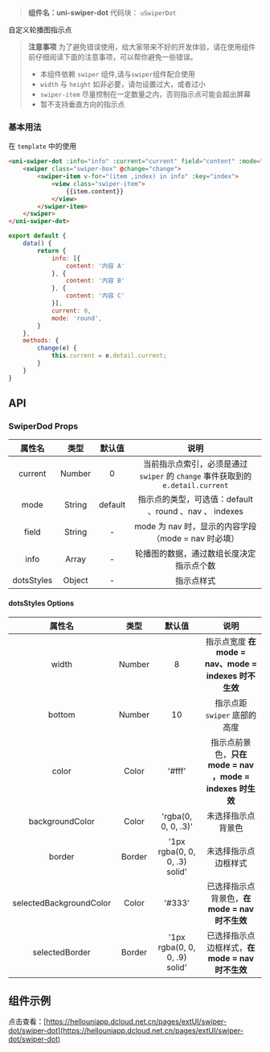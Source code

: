 
> **组件名：uni-swiper-dot**
> 代码块： `uSwiperDot`


自定义轮播图指示点

> **注意事项**
> 为了避免错误使用，给大家带来不好的开发体验，请在使用组件前仔细阅读下面的注意事项，可以帮你避免一些错误。
> - 本组件依赖 `swiper` 组件,请与`swiper`组件配合使用
> - `width` 与 `height` 如非必要，请勿设置过大，或者过小
> - `swiper-item` 尽量控制在一定数量之内，否则指示点可能会超出屏幕
> - 暂不支持垂直方向的指示点

### 基本用法

在 ``template`` 中的使用

```html
<uni-swiper-dot :info="info" :current="current" field="content" :mode="mode">
	<swiper class="swiper-box" @change="change">
		<swiper-item v-for="(item ,index) in info" :key="index">
			<view class="swiper-item">
				{{item.content}}
			</view>
		</swiper-item>
	</swiper>
</uni-swiper-dot>
```

```javascript
export default {
	data() {
		return {
			info: [{
				content: '内容 A'
			}, {
				content: '内容 B'
			}, {
				content: '内容 C'
			}],
			current: 0,
			mode: 'round',
		}
	},
	methods: {
		change(e) {
			this.current = e.detail.current;
		}
	}
}
```

## API

### SwiperDod Props

|属性名|类型|默认值|说明|
|:-:|:-:|:-:|:-:|
|current|Number	|0|当前指示点索引，必须是通过 `swiper` 的 `change` 事件获取到的 `e.detail.current`|
|mode|String|default|指示点的类型，可选值：default 、round 、nav	 、 indexes|
|field|String|-| mode 为 nav 时，显示的内容字段（mode = nav 时必填）|
|info|Array	|-|轮播图的数据，通过数组长度决定指示点个数|
|dotsStyles	|Object	|-|指示点样式|

#### dotsStyles Options

|属性名|类型	|默认值|说明|
|:-:|:-:|:-:|:-:|
|width|Number| 8|指示点宽度 **在 mode = nav、mode = indexes 时不生效**|
|bottom|Number	| 10|指示点距 `swiper` 底部的高度|
|color|Color	| '#fff'|指示点前景色，**只在 mode = nav ，mode = indexes 时生效**	|
|backgroundColor|Color	| 'rgba(0, 0, 0, .3)'|未选择指示点背景色|
|border|Border	| '1px rgba(0, 0, 0, .3) solid'	|未选择指示点边框样式|
|selectedBackgroundColor|Color	| '#333'|已选择指示点背景色，**在 mode = nav 时不生效**|
|selectedBorder|Border	| '1px rgba(0, 0, 0, .9) solid'	|已选择指示点边框样式，**在 mode = nav 时不生效**|



## 组件示例

点击查看：[https://hellouniapp.dcloud.net.cn/pages/extUI/swiper-dot/swiper-dot](https://hellouniapp.dcloud.net.cn/pages/extUI/swiper-dot/swiper-dot)